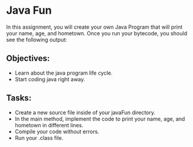 # Java Fun

In this assignment, you will create your own Java Program that will print your name, age, and hometown. Once you run your bytecode, you should see the following output:

## Objectives:
* Learn about the java program life cycle.
* Start coding java right away.

## Tasks:
* Create a new source file inside of your javaFun directory.
* In the main method, implement the code to print your name, age, and hometown in different lines.
* Compile your code without errors.
* Run your .class file.
